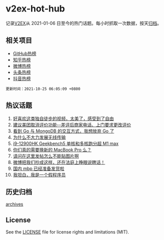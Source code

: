 # v2ex-hot-hub

 记录[V2EX](https://www.v2ex.com/)从 2021-01-06 日至今的热门话题。每小时抓取一次数据，按天[归档](archives)。
 
 ## 相关项目

- [GitHub热榜](https://github.com/lonnyzhang423/github-hot-hub)
- [知乎热榜](https://github.com/lonnyzhang423/zhihu-hot-hub)
- [微博热榜](https://github.com/lonnyzhang423/weibo-hot-hub)
- [头条热榜](https://github.com/lonnyzhang423/toutiao-hot-hub)
- [抖音热榜](https://github.com/lonnyzhang423/douyin-hot-hub)


 `更新时间：2021-10-25 06:05:09 +0800`

## 热议话题

1. [好喜欢这类独自徒步的视频，太美了，感受到了自由](https://www.v2ex.com/t/810131)
1. [建议美团取消评价功能--差评后商家电话、上门要求更改评价](https://www.v2ex.com/t/810159)
1. [看到 Go 与 MongoDB 的交互方式，我想放弃 Go 了](https://www.v2ex.com/t/810126)
1. [为什么不大力发展无线传输](https://www.v2ex.com/t/810104)
1. [i9-12900HK Geekbench5 单核和多核跑分超 M1 max](https://www.v2ex.com/t/810190)
1. [你们真的需要换新的 MacBook Pro 么？](https://www.v2ex.com/t/810193)
1. [请问在这里发帖怎么不能贴图片啊](https://www.v2ex.com/t/810127)
1. [微博把我们抄成这样，还在法庭上睁眼说瞎话！](https://www.v2ex.com/t/810217)
1. [国内 mbp 已经准备发货啦](https://www.v2ex.com/t/810120)
1. [我坦白，我是一个假程序员](https://www.v2ex.com/t/810156)

## 历史归档

[archives](archives)

## License

See the [LICENSE](LICENSE) file for license rights and limitations (MIT).
